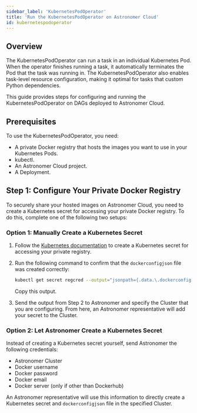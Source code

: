 ```yaml
---
sidebar_label: 'KubernetesPodOperator'
title: 'Run the KubernetesPodOperator on Astronomer Cloud'
id: kubernetespodoperator
---
```


## Overview

The KubernetesPodOperator can run a task in an individual Kubernetes Pod. When the operator finishes running a task, it automatically terminates the Pod that the task was running in. The KubernetesPodOperator also enables task-level resource configuration, making it optimal for tasks that custom Python dependencies.

This guide provides steps for configuring and running the KubernetesPodOperator on DAGs deployed to Astronomer Cloud.

## Prerequisites

To use the KubernetesPodOperator, you need:

- A private Docker registry that hosts the images you want to use in your Kubernetes Pods.
- kubectl.
- An Astronomer Cloud project.
- A Deployment.

## Step 1: Configure Your Private Docker Registry

To securely share your hosted images on Astronomer Cloud, you need to create a Kubernetes secret for accessing your private Docker registry. To do this, complete one of the following two setups:

### Option 1: Manually Create a Kubernetes Secret

1. Follow the [Kubernetes documentation](https://kubernetes.io/docs/tasks/configure-pod-container/pull-image-private-registry/#create-a-secret-by-providing-credentials-on-the-command-line) to create a Kubernetes secret for accessing your private registry.

2. Run the following command to confirm that the `dockerconfigjson` file was created correctly:

    ```sh
    kubectl get secret regcred --output="jsonpath={.data.\.dockerconfigjson}" | base64 --decode
    ```

    Copy this output.

3. Send the output from Step 2 to Astronomer and specify the Cluster that you are configuring. From here, an Astronomer representative will add your secret to the Cluster.

### Option 2: Let Astronomer Create a Kubernetes Secret

Instead of creating a Kubernetes secret yourself, send Astronomer the following credentials:

- Astronomer Cluster
- Docker username
- Docker password
- Docker email
- Docker server (only if other than Dockerhub)

An Astronomer representative will use this information to directly create a Kubernetes secret and `dockerconfigjson` file in the specified Cluster.
